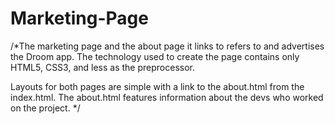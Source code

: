 # Marketing-Page

/*The marketing page and the about page it links to refers to and advertises the Droom app. 
  The technology used to create the page contains only HTML5, CSS3, and less as the preprocessor. 
  
  Layouts for both pages are simple with a link to the about.html from the index.html. 
  The about.html features information about the devs who worked on the project.  */
  
